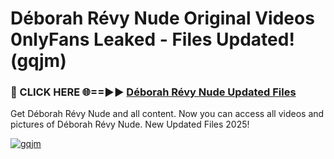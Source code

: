 # Déborah Révy Nude Original Videos 0nlyFans Leaked - Files Updated! (gqjm)

<h3>🔴 CLICK HERE 🌐==►► <a href="https://tinyurl.com/y5r63du9" rel="nofollow">Déborah Révy Nude Updated Files</a></h3>

Get Déborah Révy Nude and all content. Now you can access all videos and pictures of Déborah Révy Nude. New Updated Files 2025!

[![gqjm](https://i.imgur.com/UVo9nyh.gif)](https://tinyurl.com/y5r63du9)